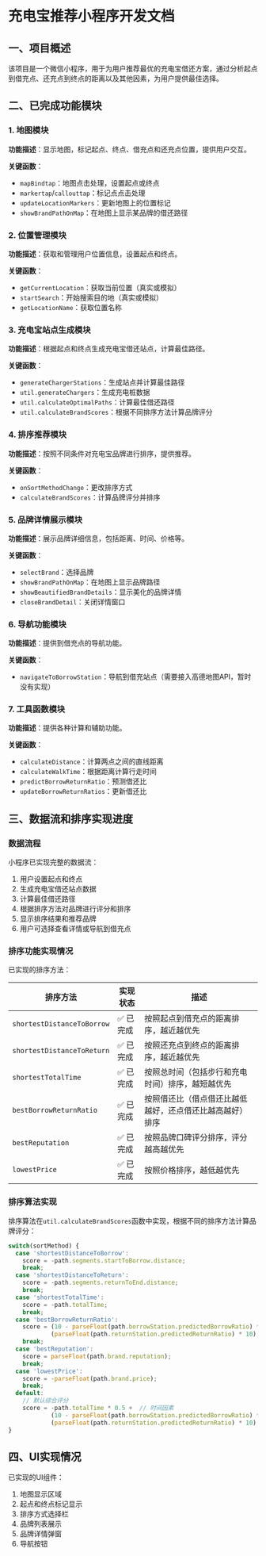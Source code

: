 # 充电宝推荐小程序开发文档

## 一、项目概述

该项目是一个微信小程序，用于为用户推荐最优的充电宝借还方案，通过分析起点到借充点、还充点到终点的距离以及其他因素，为用户提供最佳选择。

## 二、已完成功能模块

### 1. 地图模块

**功能描述**：显示地图，标记起点、终点、借充点和还充点位置，提供用户交互。

**关键函数**：
- `mapBindtap`：地图点击处理，设置起点或终点
- `markertap`/`callouttap`：标记点点击处理
- `updateLocationMarkers`：更新地图上的位置标记
- `showBrandPathOnMap`：在地图上显示某品牌的借还路径

### 2. 位置管理模块

**功能描述**：获取和管理用户位置信息，设置起点和终点。

**关键函数**：
- `getCurrentLocation`：获取当前位置（真实或模拟）
- `startSearch`：开始搜索目的地（真实或模拟）
- `getLocationName`：获取位置名称

### 3. 充电宝站点生成模块

**功能描述**：根据起点和终点生成充电宝借还站点，计算最佳路径。

**关键函数**：
- `generateChargerStations`：生成站点并计算最佳路径
- `util.generateChargers`：生成充电桩数据
- `util.calculateOptimalPaths`：计算最佳借还路径
- `util.calculateBrandScores`：根据不同排序方法计算品牌评分

### 4. 排序推荐模块

**功能描述**：按照不同条件对充电宝品牌进行排序，提供推荐。

**关键函数**：
- `onSortMethodChange`：更改排序方式
- `calculateBrandScores`：计算品牌评分并排序

### 5. 品牌详情展示模块

**功能描述**：展示品牌详细信息，包括距离、时间、价格等。

**关键函数**：
- `selectBrand`：选择品牌
- `showBrandPathOnMap`：在地图上显示品牌路径
- `showBeautifiedBrandDetails`：显示美化的品牌详情
- `closeBrandDetail`：关闭详情窗口

### 6. 导航功能模块

**功能描述**：提供到借充点的导航功能。

**关键函数**：
- `navigateToBorrowStation`：导航到借充站点（需要接入高德地图API，暂时没有实现）

### 7. 工具函数模块

**功能描述**：提供各种计算和辅助功能。

**关键函数**：
- `calculateDistance`：计算两点之间的直线距离
- `calculateWalkTime`：根据距离计算行走时间
- `predictBorrowReturnRatio`：预测借还比
- `updateBorrowReturnRatios`：更新借还比

## 三、数据流和排序实现进度

### 数据流程

小程序已实现完整的数据流：
1. 用户设置起点和终点
2. 生成充电宝借还站点数据
3. 计算最佳借还路径
4. 根据排序方法对品牌进行评分和排序
5. 显示排序结果和推荐品牌
6. 用户可选择查看详情或导航到借充点

### 排序功能实现情况

已实现的排序方法：

| 排序方法 | 实现状态 | 描述 |
|---------|---------|------|
| `shortestDistanceToBorrow` | ✅ 已完成 | 按照起点到借充点的距离排序，越近越优先 |
| `shortestDistanceToReturn` | ✅ 已完成 | 按照还充点到终点的距离排序，越近越优先 |
| `shortestTotalTime` | ✅ 已完成 | 按照总时间（包括步行和充电时间）排序，越短越优先 |
| `bestBorrowReturnRatio` | ✅ 已完成 | 按照借还比（借点借还比越低越好，还点借还比越高越好）排序 |
| `bestReputation` | ✅ 已完成 | 按照品牌口碑评分排序，评分越高越优先 |
| `lowestPrice` | ✅ 已完成 | 按照价格排序，越低越优先 |

### 排序算法实现

排序算法在`util.calculateBrandScores`函数中实现，根据不同的排序方法计算品牌评分：

```js
switch(sortMethod) {
  case 'shortestDistanceToBorrow':
    score = -path.segments.startToBorrow.distance;
    break;
  case 'shortestDistanceToReturn':
    score = -path.segments.returnToEnd.distance;
    break;
  case 'shortestTotalTime':
    score = -path.totalTime;
    break;
  case 'bestBorrowReturnRatio':
    score = (10 - parseFloat(path.borrowStation.predictedBorrowRatio) * 10) + 
            (parseFloat(path.returnStation.predictedReturnRatio) * 10);
    break;
  case 'bestReputation':
    score = parseFloat(path.brand.reputation);
    break;
  case 'lowestPrice':
    score = -parseFloat(path.brand.price);
    break;
  default:
    // 默认综合评分
    score = -path.totalTime * 0.5 +  // 时间因素
            (10 - parseFloat(path.borrowStation.predictedBorrowRatio) * 10) * 0.3 +  // 借点借还比
            (parseFloat(path.returnStation.predictedReturnRatio) * 10) * 0.2;  // 还点借还比
}
```

## 四、UI实现情况

已实现的UI组件：
1. 地图显示区域
2. 起点和终点标记显示
3. 排序方式选择栏
4. 品牌列表展示
5. 品牌详情弹窗
6. 导航按钮
